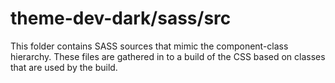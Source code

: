# theme-dev-dark/sass/src

This folder contains SASS sources that mimic the component-class hierarchy. These files
are gathered in to a build of the CSS based on classes that are used by the build.

